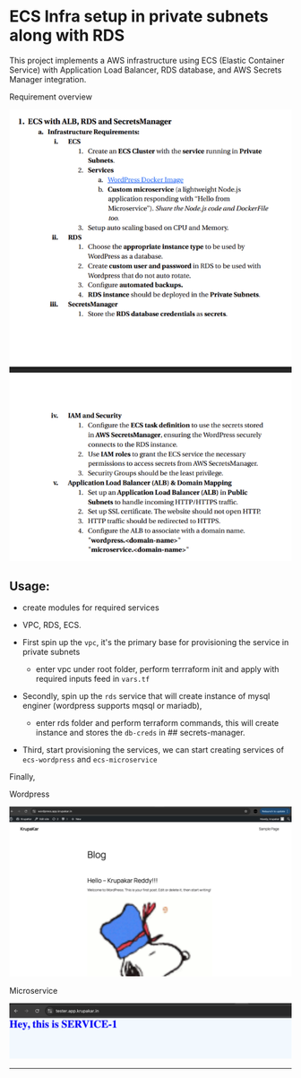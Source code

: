 # ECS Infra setup in private subnets along with RDS

This project implements a AWS infrastructure using ECS (Elastic Container Service) with Application Load Balancer, RDS database, and AWS Secrets Manager integration.

Requirement overview

![Assignment](./ecs-microservice/assets/assignment.png)

## Usage:

-  create modules for required services
 - VPC, RDS, ECS.

- First spin up the `vpc`, it's the primary base for provisioning the service in private subnets
  - enter vpc under root folder, perform terrraform init and apply with required inputs feed in `vars.tf`

- Secondly, spin up the `rds` service that will create instance of mysql enginer (wordpress supports mqsql or mariadb),
  - enter rds folder and perform terraform commands, this will create instance and stores the `db-creds` in ## secrets-manager.

- Third, start provisioning the services, we can start creating services of `ecs-wordpress` and `ecs-microservice`

Finally, 

Wordpress

![wordpress](./ecs-wordpress/assets/wordpress-site.png)

Microservice

![microservice](./ecs-microservice/assets/test-site.png)


----